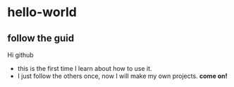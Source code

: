 # hello-world
## follow the guid

Hi github

* this is the first time I learn about how to use it.
* I just follow the others once, now I will make my own projects.
**come on!**
